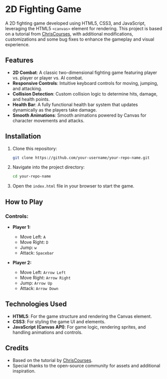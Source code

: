 # 2D Fighting Game

A 2D fighting game developed using HTML5, CSS3, and JavaScript, leveraging the HTML5 `<canvas>` element for rendering. This project is based on a tutorial from [ChrisCourses](https://github.com/chriscourses), with additional modifications, customizations and some bug fixes to enhance the gameplay and visual experience.

## Features

- **2D Combat**: A classic two-dimensional fighting game featuring player vs. player or player vs. AI combat.
- **Responsive Controls**: Intuitive keyboard controls for moving, jumping, and attacking.
- **Collision Detection**: Custom collision logic to determine hits, damage, and health points.
- **Health Bar**: A fully functional health bar system that updates dynamically as the players take damage.
- **Smooth Animations**: Smooth animations powered by Canvas for character movements and attacks.

## Installation

1. Clone this repository:
   ```bash
   git clone https://github.com/your-username/your-repo-name.git
   ```

2. Navigate into the project directory:
   ```bash
   cd your-repo-name
   ```

3. Open the `index.html` file in your browser to start the game.

## How to Play

### Controls:

- **Player 1:**
  - Move Left: `A`
  - Move Right: `D`
  - Jump: `w`
  - Attack: `Spacebar`

- **Player 2:**
  - Move Left: `Arrow Left`
  - Move Right: `Arrow Right`
  - Jump: `Arrow Up`
  - Attack: `Arrow Down`

## Technologies Used

- **HTML5**: For the game structure and rendering the Canvas element.
- **CSS3**: For styling the game UI and elements.
- **JavaScript (Canvas API)**: For game logic, rendering sprites, and handling animations and controls.

## Credits

- Based on the tutorial by [ChrisCourses](https://github.com/chriscourses/fighting-game).
- Special thanks to the open-source community for assets and additional inspiration.
